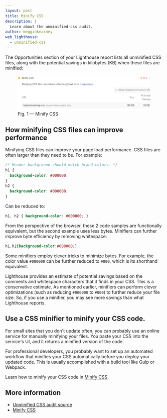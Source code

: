 ```yaml
---
layout: post
title: Minify CSS
description: |
  Learn about the unminified-css audit.
author: megginkearney
web_lighthouse:
  - unminified-css
---
```


The Opportunities section of your Lighthouse report lists
all unminified CSS files,
along with the potential savings in kilobytes (KB)
when these files are minified:

<figure class="w-figure">
  <img class="w-screenshot w-screenshot--filled" src="unminified-css.png" alt="Minify CSS">
  <figcaption class="w-figcaption">
    Fig. 1 — Minify CSS
  </figcaption>
</figure>


## How minifying CSS files can improve performance

Minifying CSS files can improve your page load performance.
CSS files are often larger than they need to be. For example:

```css
/* Header background should match brand colors. */
h1 {
  background-color: #000000;
}
h2 {
  background-color: #000000;
}
```

Can be reduced to:

```css
h1, h2 { background-color: #000000; }
```

From the perspective of the browser,
these 2 code samples are functionally equivalent,
but the second example uses less bytes.
Minifiers can further improve byte efficiency by removing whitespace:

```css
h1,h2{background-color:#000000;}
```

Some minifiers employ clever tricks to minimize bytes.
For example, the color value `#000000` can be further reduced to `#000`,
which is its shorthand equivalent.

Lighthouse provides an estimate of potential savings based
on the comments and whitespace characters that it finds in your CSS.
This is a conservative estimate.
As mentioned earlier,
minifiers can perform clever optimizations (such as reducing `#000000` to `#000`)
to further reduce your file size.
So, if you use a minifier,
you may see more savings than what Lighthouse reports.

## Use a CSS minifier to minify your CSS code.

For small sites that you don't update often,
you can probably use an online service for manually minifying your files.
You paste your CSS into the service's UI, and it returns a minified version of the code.

For professional developers,
you probably want to set up an automated workflow that minifies your CSS automatically
before you deploy your updated code.
This is usually accomplished with a build tool like Gulp or Webpack.

Learn how to minify your CSS code in [Minify CSS](/fast/minify-css).

## More information

- [Unminified CSS audit source](https://github.com/GoogleChrome/lighthouse/blob/master/lighthouse-core/audits/byte-efficiency/unminified-css.js)
- [Minify CSS](/fast/minify-css)
